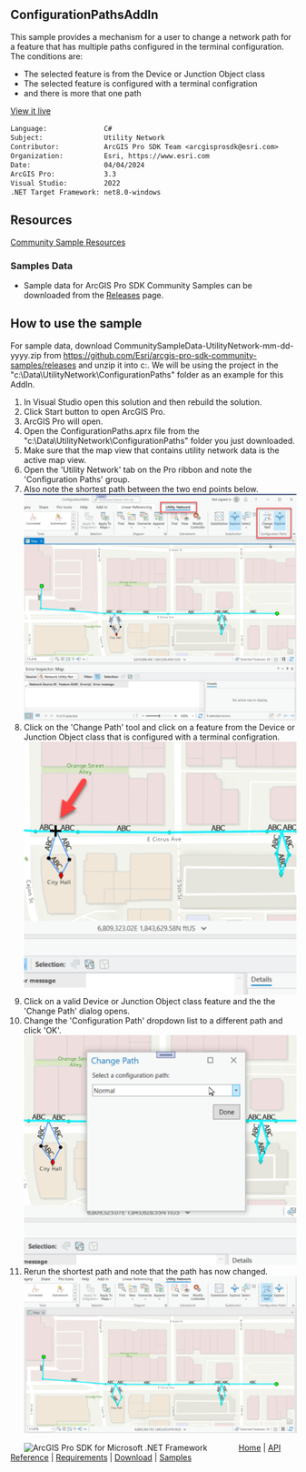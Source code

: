 ## ConfigurationPathsAddIn

<!-- TODO: Write a brief abstract explaining this sample -->
This sample provides a mechanism for a user to change a network path for a feature that has multiple paths configured in the terminal configuration.  
The conditions are:    
- The selected feature is from the Device or Junction Object class  
- The selected feature is configured with a terminal configration  
- and there is more that one path  
  


<a href="https://pro.arcgis.com/en/pro-app/sdk/" target="_blank">View it live</a>

<!-- TODO: Fill this section below with metadata about this sample-->
```
Language:              C#
Subject:               Utility Network
Contributor:           ArcGIS Pro SDK Team <arcgisprosdk@esri.com>
Organization:          Esri, https://www.esri.com
Date:                  04/04/2024
ArcGIS Pro:            3.3
Visual Studio:         2022
.NET Target Framework: net8.0-windows
```

## Resources

[Community Sample Resources](https://github.com/Esri/arcgis-pro-sdk-community-samples#resources)

### Samples Data

* Sample data for ArcGIS Pro SDK Community Samples can be downloaded from the [Releases](https://github.com/Esri/arcgis-pro-sdk-community-samples/releases) page.  

## How to use the sample
<!-- TODO: Explain how this sample can be used. To use images in this section, create the image file in your sample project's screenshots folder. Use relative url to link to this image using this syntax: ![My sample Image](FacePage/SampleImage.png) -->
For sample data, download CommunitySampleData-UtilityNetwork-mm-dd-yyyy.zip from https://github.com/Esri/arcgis-pro-sdk-community-samples/releases and unzip it into c:\. We will be using the project in the "c:\Data\UtilityNetwork\ConfigurationPaths" folder as an example for this AddIn.  
  
1. In Visual Studio open this solution and then rebuild the solution.
2. Click Start button to open ArcGIS Pro.  
3. ArcGIS Pro will open.   
4. Open the ConfigurationPaths.aprx file from the "c:\Data\UtilityNetwork\ConfigurationPaths" folder you just downloaded.    
5. Make sure that the map view that contains utility network data is the active map view.  
6. Open the 'Utility Network' tab on the Pro ribbon and note the 'Configuration Paths' group.  
7. Also note the shortest path between the two end points below.  
![UI](Screenshots/Screenshot1.png)  
8. Click on the 'Change Path' tool and click on a feature from the Device or Junction Object class that is configured with a terminal configration.  
![UI](Screenshots/Screenshot2.png)  
9. Click on a valid Device or Junction Object class feature and the the 'Change Path' dialog opens.   
10. Change the 'Configuration Path' dropdown list to a different path and click 'OK'.  
![UI](Screenshots/Screenshot3.png)  
11. Rerun the shortest path and note that the path has now changed.    
![UI](Screenshots/Screenshot4.png)  
  

<!-- End -->

&nbsp;&nbsp;&nbsp;&nbsp;&nbsp;&nbsp;<img src="https://esri.github.io/arcgis-pro-sdk/images/ArcGISPro.png"  alt="ArcGIS Pro SDK for Microsoft .NET Framework" height = "20" width = "20" align="top"  >
&nbsp;&nbsp;&nbsp;&nbsp;&nbsp;&nbsp;&nbsp;&nbsp;&nbsp;&nbsp;&nbsp;&nbsp;
[Home](https://github.com/Esri/arcgis-pro-sdk/wiki) | <a href="https://pro.arcgis.com/en/pro-app/latest/sdk/api-reference" target="_blank">API Reference</a> | [Requirements](https://github.com/Esri/arcgis-pro-sdk/wiki#requirements) | [Download](https://github.com/Esri/arcgis-pro-sdk/wiki#installing-arcgis-pro-sdk-for-net) | <a href="https://github.com/esri/arcgis-pro-sdk-community-samples" target="_blank">Samples</a>
